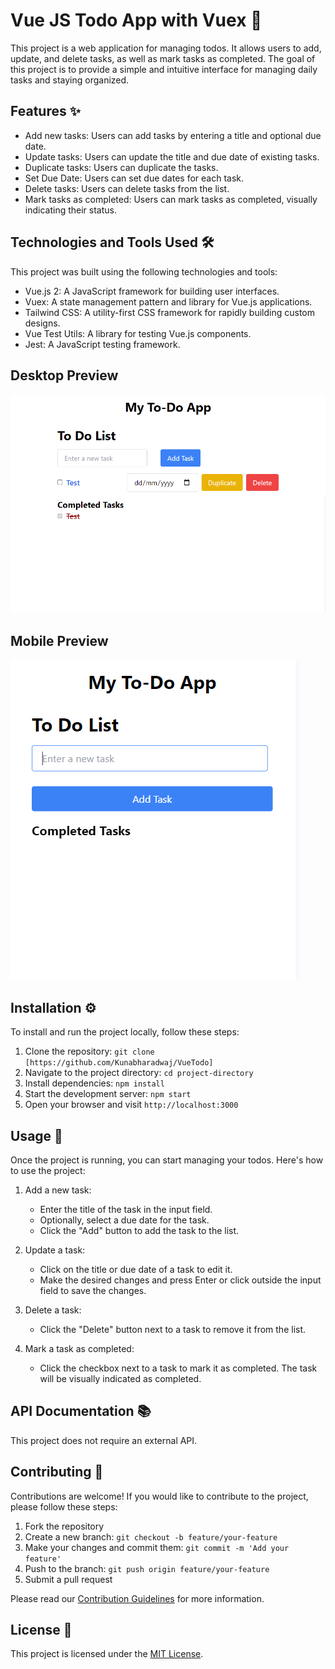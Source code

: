 # Vue JS Todo App with Vuex 📝

This project is a web application for managing todos. It allows users to add, update, and delete tasks, as well as mark tasks as completed. The goal of this project is to provide a simple and intuitive interface for managing daily tasks and staying organized.

## Features ✨

- Add new tasks: Users can add tasks by entering a title and optional due date.
- Update tasks: Users can update the title and due date of existing tasks.
- Duplicate tasks: Users can duplicate the tasks.
- Set Due Date: Users can set due dates for each task.
- Delete tasks: Users can delete tasks from the list.
- Mark tasks as completed: Users can mark tasks as completed, visually indicating their status.

## Technologies and Tools Used 🛠️

This project was built using the following technologies and tools:

- Vue.js 2: A JavaScript framework for building user interfaces.
- Vuex: A state management pattern and library for Vue.js applications.
- Tailwind CSS: A utility-first CSS framework for rapidly building custom designs.
- Vue Test Utils: A library for testing Vue.js components.
- Jest: A JavaScript testing framework.

## Desktop Preview
![login](https://github.com/Kunabharadwaj/VueTodo/blob/main/screenshots/todo.png?raw=true)

## Mobile Preview
![login](https://github.com/Kunabharadwaj/VueTodo/blob/main/screenshots/todomobile.PNG?raw=true)

## Installation ⚙️

To install and run the project locally, follow these steps:

1. Clone the repository: `git clone [https://github.com/Kunabharadwaj/VueTodo]`
2. Navigate to the project directory: `cd project-directory`
3. Install dependencies: `npm install`
4. Start the development server: `npm start`
5. Open your browser and visit `http://localhost:3000`

## Usage 📖

Once the project is running, you can start managing your todos. Here's how to use the project:

1. Add a new task:
   - Enter the title of the task in the input field.
   - Optionally, select a due date for the task.
   - Click the "Add" button to add the task to the list.

2. Update a task:
   - Click on the title or due date of a task to edit it.
   - Make the desired changes and press Enter or click outside the input field to save the changes.

3. Delete a task:
   - Click the "Delete" button next to a task to remove it from the list.

4. Mark a task as completed:
   - Click the checkbox next to a task to mark it as completed. The task will be visually indicated as completed.
  
## API Documentation 📚

This project does not require an external API.

## Contributing 🤝

Contributions are welcome! If you would like to contribute to the project, please follow these steps:

1. Fork the repository
2. Create a new branch: `git checkout -b feature/your-feature`
3. Make your changes and commit them: `git commit -m 'Add your feature'`
4. Push to the branch: `git push origin feature/your-feature`
5. Submit a pull request

Please read our [Contribution Guidelines](CONTRIBUTING.md) for more information.

## License 📄

This project is licensed under the [MIT License](LICENSE).
